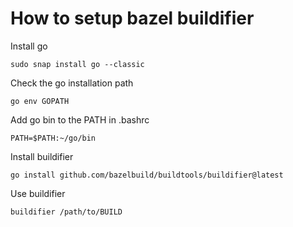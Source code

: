 # How to setup bazel buildifier

Install go
```
sudo snap install go --classic
```

Check the go installation path
```
go env GOPATH
```

Add go bin to the PATH in .bashrc
```
PATH=$PATH:~/go/bin
```

Install buildifier
```
go install github.com/bazelbuild/buildtools/buildifier@latest
```

Use buildifier
```
buildifier /path/to/BUILD
```
